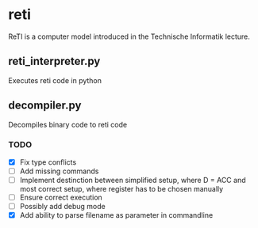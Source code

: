 # reti
ReTI is a computer model introduced in the Technische Informatik lecture.

## reti_interpreter.py
Executes reti code in python

## decompiler.py
Decompiles binary code to reti code

### TODO
- [x] Fix type conflicts
- [ ] Add missing commands
- [ ] Implement destinction between simplified setup, where D = ACC and most correct setup, where register has to be chosen manually
- [ ] Ensure correct execution
- [ ] Possibly add debug mode
- [x] Add ability to parse filename as parameter in commandline
